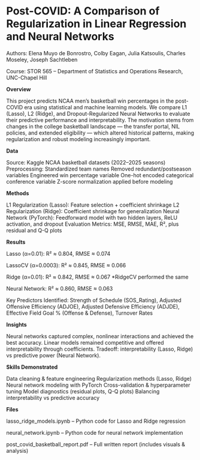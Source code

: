 # Post-COVID: A Comparison of Regularization in Linear Regression and Neural Networks
Authors: Elena Muyo de Bonrostro, Colby Eagan, Julia Katsoulis, Charles Moseley, Joseph Sachtleben

Course: STOR 565 – Department of Statistics and Operations Research, UNC-Chapel Hill

**Overview**

This project predicts NCAA men’s basketball win percentages in the post-COVID era using statistical and machine learning models. We compare L1 (Lasso), L2 (Ridge), and Dropout-Regularized Neural Networks to evaluate their predictive performance and interpretability.
The motivation stems from changes in the college basketball landscape — the transfer portal, NIL policies, and extended eligibility — which altered historical patterns, making regularization and robust modeling increasingly important.

**Data**

Source: Kaggle NCAA basketball datasets (2022–2025 seasons)
Preprocessing:
Standardized team names
Removed redundant/postseason variables
Engineered win percentage variable
One-hot encoded categorical conference variable
Z-score normalization applied before modeling

**Methods**

L1 Regularization (Lasso): Feature selection + coefficient shrinkage
L2 Regularization (Ridge): Coefficient shrinkage for generalization
Neural Network (PyTorch): Feedforward model with two hidden layers, ReLU activation, and dropout
Evaluation Metrics: MSE, RMSE, MAE, R², plus residual and Q-Q plots

**Results**

Lasso (α=0.01): R² ≈ 0.804, RMSE ≈ 0.074

LassoCV (α=0.0003): R² ≈ 0.845, RMSE ≈ 0.066

Ridge (α=0.01): R² ≈ 0.842, RMSE ≈ 0.067 *RidgeCV performed the same

Neural Network: R² ≈ 0.860, RMSE ≈ 0.063

Key Predictors Identified: Strength of Schedule (SOS_Rating), Adjusted Offensive Efficiency (ADJOE), Adjusted Defensive Efficiency (ADJDE), Effective Field Goal % (Offense & Defense), Turnover Rates

**Insights**

Neural networks captured complex, nonlinear interactions and achieved the best accuracy.
Linear models remained competitive and offered interpretability through coefficients.
Tradeoff: interpretability (Lasso, Ridge) vs predictive power (Neural Network).

**Skills Demonstrated**

Data cleaning & feature engineering
Regularization methods (Lasso, Ridge)
Neural network modeling with PyTorch
Cross-validation & hyperparameter tuning
Model diagnostics (residual plots, Q-Q plots)
Balancing interpretability vs predictive accuracy

**Files**

lasso_ridge_models.ipynb – Python code for Lasso and Ridge regression

neural_network.ipynb – Python code for neural network implementation

post_covid_basketball_report.pdf – Full written report (includes visuals & analysis)
